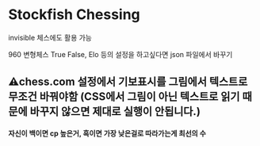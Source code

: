 # Stockfish Chessing

invisible 체스에도 활용 가능

960 변형체스 True False, Elo 등의 설정을 하고싶다면 json 파일에서 바꾸기

## ⚠️chess.com 설정에서 기보표시를 그림에서 텍스트로 무조건 바꿔야함 (CSS에서 그림이 아닌 텍스트로 읽기 때문에 바꾸지 않으면 제대로 실행이 안됩니다.)

#### 자신이 백이면 cp 높은거, 흑이면 가장 낮은걸로 따라가는게 최선의 수
